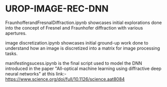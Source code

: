 # UROP-IMAGE-REC-DNN

FraunhofferandFresnalDiffraction.ipynb showcases initial explorations done into the concept of Fresnel and Fraunhofer diffraction with various apertures.

image discretization.ipynb showcases initial ground-up work done to understand how an image is discretized into a matrix for image processing tasks.

manifestingsucess.ipynb is the final script used to model the DNN introduced in the paper "All-optical machine learning using diffractive deep neural networks" at this link:-https://www.science.org/doi/full/10.1126/science.aat8084
